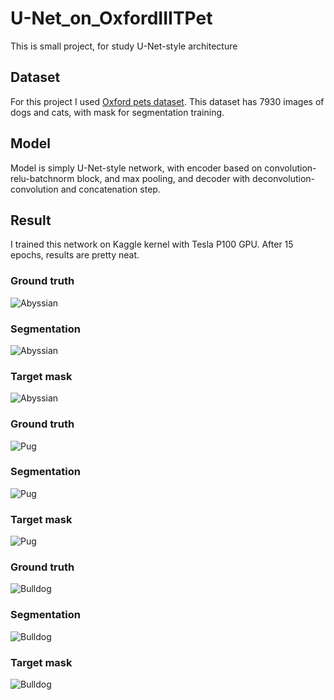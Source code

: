 # U-Net_on_OxfordIIITPet

This is small project, for study U-Net-style architecture

## Dataset

For this project I used [Oxford pets dataset](https://www.robots.ox.ac.uk/~vgg/data/pets/). This dataset has 7930 images of dogs and cats, with mask for segmentation training.

## Model

Model is simply U-Net-style network, with encoder based on convolution-relu-batchnorm block, and max pooling, and decoder with deconvolution-convolution and concatenation step.

## Result

I trained this network on Kaggle kernel with Tesla P100 GPU. After 15 epochs, results are pretty neat.

### Ground truth
![Abyssian](https://github.com/KordianChi/U-Net_on_OxfordIIITPet/blob/main/results/example_1_org.png)
### Segmentation
![Abyssian](https://github.com/KordianChi/U-Net_on_OxfordIIITPet/blob/main/results/example_1_pred.png)
### Target mask
![Abyssian](https://github.com/KordianChi/U-Net_on_OxfordIIITPet/blob/main/results/example_1_target.png)

### Ground truth
![Pug](https://github.com/KordianChi/U-Net_on_OxfordIIITPet/blob/main/results/example_2_org.png)
### Segmentation
![Pug](https://github.com/KordianChi/U-Net_on_OxfordIIITPet/blob/main/results/example_2_pred.png)
### Target mask
![Pug](https://github.com/KordianChi/U-Net_on_OxfordIIITPet/blob/main/results/example_2_target.png)

### Ground truth
![Bulldog](https://github.com/KordianChi/U-Net_on_OxfordIIITPet/blob/main/results/example_3_org.png)
### Segmentation
![Bulldog](https://github.com/KordianChi/U-Net_on_OxfordIIITPet/blob/main/results/example_3_pred.png)
### Target mask
![Bulldog](https://github.com/KordianChi/U-Net_on_OxfordIIITPet/blob/main/results/example_3_target.png)
